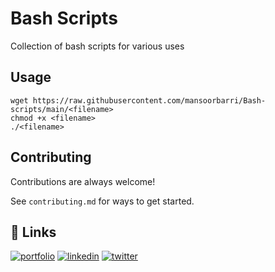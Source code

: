 
# Bash Scripts
Collection of bash scripts for various uses

## Usage

```
wget https://raw.githubusercontent.com/mansoorbarri/Bash-scripts/main/<filename>
chmod +x <filename>
./<filename>
```


## Contributing

Contributions are always welcome!

See `contributing.md` for ways to get started.


## 🔗 Links
[![portfolio](https://img.shields.io/badge/my_portfolio-000?style=for-the-badge&logo=ko-fi&logoColor=white)](https://whoismansoorbarri.com/)
[![linkedin](https://img.shields.io/badge/linkedin-0A66C2?style=for-the-badge&logo=linkedin&logoColor=white)](https://www.mansoor.cf/linkedin)
[![twitter](https://img.shields.io/badge/twitter-1DA1F2?style=for-the-badge&logo=twitter&logoColor=white)](https://twitter.com/mansoorbarri)

